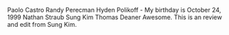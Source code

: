 Paolo Castro
Randy Perecman
Hyden Polikoff - My birthday is October 24, 1999
Nathan Straub
Sung Kim
Thomas Deaner
Awesome. This is an review and edit from Sung Kim.
